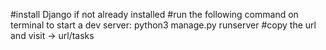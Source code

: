 #install Django if not already installed 
#run the following command on terminal to start a dev server:
python3 manage.py runserver 
#copy the url  and  visit -> url/tasks
